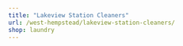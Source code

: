 ```yaml
---
title: "Lakeview Station Cleaners"
url: /west-hempstead/lakeview-station-cleaners/
shop: laundry
---
```

